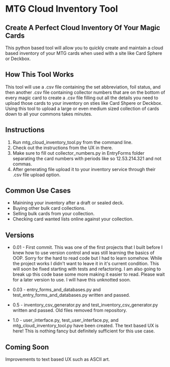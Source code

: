 # MTG Cloud Inventory Tool  

## Create A Perfect Cloud Inventory Of Your Magic Cards 
This python based tool will allow you to quickly create and maintain a cloud based inventory of your MTG cards when used with a site like Card Sphere or Deckbox.

## How This Tool Works
This tool will use a .csv file containing the set abbreviation, foil status, and then  another .csv file containing collector numbers that are on the bottom of every magic card to create a .csv file filling out all the details you need to upload those cards to your inventory on sties like Card Shpere or Deckbox. Using this tool to upload a large or even medium sized collection of cards down to all your commons takes minutes.

## Instructions
1) Run mtg_cloud_inventory_tool.py from the command line.
2) Check out the instructions from the UX in there.
3) Make sure to fill out collector_numbers.py in EntryForms folder separating the card numbers with periods like so 12.53.214.321 and not commas.
4) After generating file upload it to your inventory service through their .csv file upload option.

## Common Use Cases
- Mainining your inventory after a draft or sealed deck.
- Buying other bulk card collections.
- Selling bulk cards from your collection.
- Checking card wanted lists online against your collection.

## Versions
- 0.01 - First commit. This was one of the first projects that I built before I knew how to use version control and was still learning the basics of OOP. Sorry for the hard to read code but I had to learn somehow. While the project works I didn't want to leave it in it's current condition. This will soon be fixed starting with tests and refactoring. I am also going to break up this code base some more making it easier to read. Please wait for a later version to use. I will have this unknotted soon.

- 0.03 - entry_forms_and_databases.py and test_entry_forms_and_databases.py written and passed. 

- 0.5 - inventory_csv_generator.py and test_inventory_csv_generator.py written and passed. Old files removed from repository.

- 1.0 - user_interface.py, test_user_interface.py, and mtg_cloud_inventory_tool.py have been created. The text based UX is here! This is nothing fancy but definitely sufficient for this use case.



## Coming Soon
Improvements to text based UX such as ASCII art.
